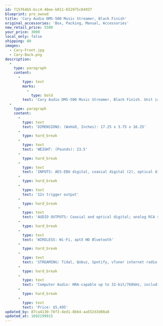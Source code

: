```yaml
---
id: f15f64b5-bcc4-48ee-b011-652975c04937
blueprint: pre_owned
title: 'Cary Audio DMS-500 Music Streamer, Black Finish'
original_accessories: 'Box, Packing, Manual, Accessories'
new_retail_price: 5500
your_price: 3000
local_only: false
shipping: 80
images:
  - Cary-Front.jpg
  - Cary-Back.png
description:
  -
    type: paragraph
    content:
      -
        type: text
        marks:
          -
            type: bold
        text: 'Cary Audio DMS-500 Music Streamer, Black Finish. Unit is new in the box and never opened or played. Unit sold as new for $5,500.00'
  -
    type: paragraph
    content:
      -
        type: text
        text: 'DIMENSIONS: (WxHxD, Inches): 17.25 x 3.75 x 16.25'
      -
        type: hard_break
      -
        type: text
        text: 'WEIGHT: (Pounds): 23.5'
      -
        type: hard_break
      -
        type: text
        text: 'INPUTS: AES-EBU digital, coaxial digital (2), optical digital; USB type-A (3), SD Card ADDITIONAL: Ethernet, IR repeater input,'
      -
        type: hard_break
      -
        type: text
        text: '12v trigger output'
      -
        type: hard_break
      -
        type: text
        text: 'AUDIO OUTPUTS: Coaxial and optical digital; analog RCA stereo, balanced XLR, headphone (1/4-in stereo, front panel)'
      -
        type: hard_break
      -
        type: text
        text: 'WIRELESS: Wi-Fi, aptX HD Bluetooth'
      -
        type: hard_break
      -
        type: text
        text: 'STREAMING: Tidal, Qobuz, Spotify, vTuner internet radio, UPnP-DLNA media servers; Roon Ready; MQA Certified'
      -
        type: hard_break
      -
        type: text
        text: 'Computer Audio: HRA-capable up to 32-bit/768kHz, including native DSD up to 512'
      -
        type: hard_break
      -
        type: text
        text: 'Price: $5,495'
updated_by: 87ca4130-78f3-4ed1-8b64-aa552d3d08a8
updated_at: 1692199915
---
```


